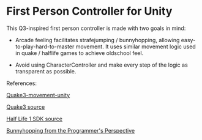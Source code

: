 # First Person Controller for Unity

This Q3-inspired first person controller is made with two goals in mind:

- Arcade feeling facilitates strafejumping / bunnyhopping, allowing easy-to-play-hard-to-master movement. It uses similar movement logic used in quake / halflife games to achieve oldschool feel.

- Avoid using CharacterController and make every step of the logic as transparent as possible.

References:

[Quake3-movement-unity](https://github.com/Zinglish/quake3-movement-unity3d/blob/master/CPMPlayer.cs)

[Quake3 source](https://github.com/id-Software/Quake-III-Arena/blob/dbe4ddb10315479fc00086f08e25d968b4b43c49/code/game/bg_pmove.c)

[Half Life 1 SDK source](https://github.com/ValveSoftware/halflife/blob/5d761709a31ce1e71488f2668321de05f791b405/pm_shared/pm_shared.c#L2941)

[Bunnyhopping from the Programmer's Perspective](http://flafla2.github.io/2015/02/14/bunnyhop.html)